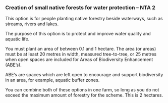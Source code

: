 ###  **Creation of small native forests for water protection – NTA 2**

This option is for people planting native forestry beside waterways, such as
streams, rivers and lakes.

The purpose of this option is to protect and improve water quality and aquatic
life.

You must plant an area of between 0.1 and 1 hectare. The area (or areas) must
be at least 20 metres in width, measured tree-to-tree, or 25 metres when open
spaces are included for Areas of Biodiversity Enhancement (ABE’s).

ABE’s are spaces which are left open to encourage and support biodiversity in
an area, for example, aquatic buffer zones.

You can combine both of these options in one farm, so long as you do not
exceed the maximum amount of forestry for the scheme. This is 2 hectares.

